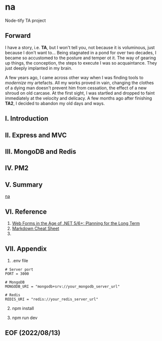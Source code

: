 # na 
Node-tify TA project 

## Forward
I have a story, i.e. **TA**, but I won't tell you, not because it is voluminous, just because I don't want to... Being stagnated in a pond for over two decades, I became so accustomed to the posture and temper ot it. The way of gearing up things, the conception, the steps to execute I was so acquaintance. They just deeply implanted in my brain. 

A few years ago, I came across other way when I was finding tools to *modernize* my artefacts. All my works proved in vain, changing the clothes of a dying man doesn't prevent him from cessation, the effect of a new shroud on old carcase. At the first sight, I was startled and dropped to faint immediately at the velocity and delicacy. A few months ago after finishing **TA2**, I decided to abandon my old days and ways. 

## I. Introduction

## II. Express and MVC 

## III. MongoDB and Redis 

## IV. PM2 

## V. Summary 
[na](http://140.238.40.147:3000/task) 

## VI. Reference
1. <a href="https://blog.inedo.com/dotnet/net5-web-forms">Web Forms in the Age of .NET 5/6+: Planning for the Long Term</a>
2. <a href="https://www.markdownguide.org/cheat-sheet/">Markdown Cheat Sheet</a>
3. 

## VII. Appendix

1. .env file
```
# Server port 
PORT = 3000

# MongoDB 
MONGODB_URI = "mongodb+srv://your_mongodb_server_url"

# Redis
REDIS_URI = "redis://your_redis_server_url"
```
2. npm install 

3. npm run dev

## EOF (2022/08/13)